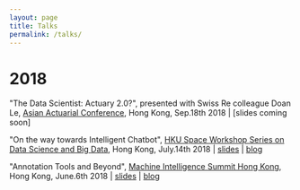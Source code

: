 ```yaml
---
layout: page
title: Talks
permalink: /talks/
---
```



# 2018
"The Data Scientist: Actuary 2.0?", presented with Swiss Re colleague Doan Le, [Asian Actuarial Conference](http://www.aachk2018.org/index/programme), Hong Kong, Sep.18th 2018 | [slides coming soon]


"On the way towards Intelligent Chatbot", [HKU Space Workshop Series on Data Science and Big Data](https://www.hkuspace.hku.hk/prog/workshop-series-on-data-science-and-big-data), Hong Kong, July.14th 2018 | [slides](https://github.com/crownpku/crownpku.github.io/raw/master/slides/201807_%20On_the_way_towards_intelligent_chatbot.pdf) | [blog](http://www.crownpku.com//2017/09/27/%E6%B5%85%E8%B0%88%E5%9E%82%E7%9B%B4%E9%A2%86%E5%9F%9F%E7%9A%84chatbot.html)


"Annotation Tools and Beyond", [Machine Intelligence Summit Hong Kong](https://www.re-work.co/events/machine-intelligence-summit-hong-kong-2018), Hong Kong, June.6th 2018 | [slides](https://github.com/crownpku/crownpku.github.io/raw/master/slides/201806_Guan_Annotation_Tools_and_Beyond.pdf) | [blog](http://www.crownpku.com//2018/03/15/Annotation-Tools-and-Beyond.html)
